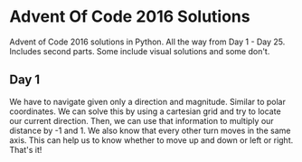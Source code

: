 # Advent Of Code 2016 Solutions
Advent of Code 2016 solutions in Python. All the way from Day 1 - Day 25. Includes second parts.
Some include visual solutions and some don't. 


## Day 1
We have to navigate given only a direction and magnitude. Similar to polar coordinates.
We can solve this by using a cartesian grid and try to locate our current direction.
Then, we can use that information to multiply our distance by -1 and 1.
We also know that every other turn moves in the same axis. 
This can help us to know whether to move up and down or left or right. That's it!
